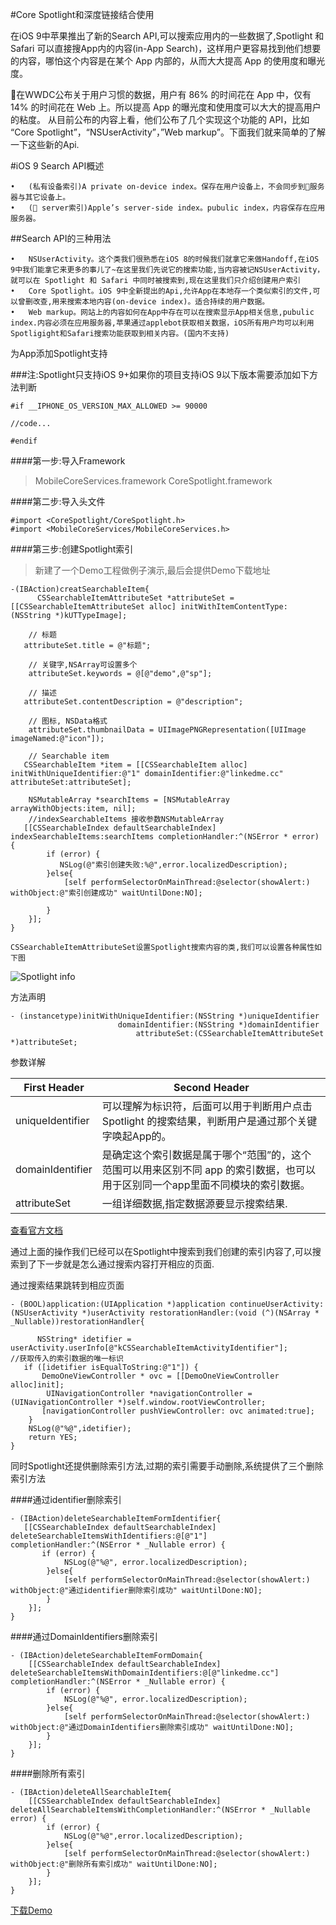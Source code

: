 #Core Spotlight和深度链接结合使用



在iOS 9中苹果推出了新的Search API,可以搜索应用内的一些数据了,Spotlight 和 Safari 可以直接搜App内的内容(in-App Search)，这样用户更容易找到他们想要的内容，哪怕这个内容是在某个 App 内部的，从而大大提高 App 的使用度和曝光度。

 在WWDC公布关于用户习惯的数据，用户有 86% 的时间花在 App 中，仅有 14% 的时间花在 Web 上。所以提高 App 的曝光度和使用度可以大大的提高用户的粘度。
从目前公布的内容上看，他们公布了几个实现这个功能的 API，比如 “Core Spotlight”，“NSUserActivity”，”Web markup”。下面我们就来简单的了解一下这些新的Api.

#iOS 9 Search API概述

	•	(私有设备索引)A private on-device index。保存在用户设备上，不会同步到服务器与其它设备上。 
	•	( server索引)Apple’s server-side index。pubulic index，内容保存在应用服务器。 

##Search API的三种用法

	•	NSUserActivity。这个类我们很熟悉在iOS 8的时候我们就拿它来做Handoff,在iOS 9中我们能拿它来更多的事儿了~在这里我们先说它的搜索功能,当内容被记NSUserActivity，就可以在 Spotlight 和 Safari 中同时被搜索到,现在这里我们只介绍创建用户索引 
	•	Core Spotlight。iOS 9中全新提出的Api,允许App在本地存一个类似索引的文件,可以曾删改查,用来搜索本地内容(on-device index)。适合持续的用户数据。 
	•	Web markup。网站上的内容如何在App中存在可以在搜索显示App相关信息,pubulic index.内容必须在应用服务器,苹果通过applebot获取相关数据，iOS所有用户均可以利用Spotligight和Safari搜索功能获取到相关内容。(国内不支持) 

为App添加Spotlight支持

###注:Spotlight只支持iOS 9+如果你的项目支持iOS 9以下版本需要添加如下方法判断
```objc
#if __IPHONE_OS_VERSION_MAX_ALLOWED >= 90000

//code...

#endif
```


####第一步:导入Framework

>MobileCoreServices.framework
>CoreSpotlight.framework

####第二步:导入头文件

```objc
#import <CoreSpotlight/CoreSpotlight.h>
#import <MobileCoreServices/MobileCoreServices.h>
```

####第三步:创建Spotlight索引

>新建了一个Demo工程做例子演示,最后会提供Demo下载地址

```objc
-(IBAction)creatSearchableItem{
      CSSearchableItemAttributeSet *attributeSet = [[CSSearchableItemAttributeSet alloc] initWithItemContentType:(NSString *)kUTTypeImage];

    // 标题
   attributeSet.title = @"标题";

    // 关键字,NSArray可设置多个
    attributeSet.keywords = @[@"demo",@"sp"];

    // 描述
   attributeSet.contentDescription = @"description";

    // 图标, NSData格式
    attributeSet.thumbnailData = UIImagePNGRepresentation([UIImage imageNamed:@"icon"]);

    // Searchable item
   CSSearchableItem *item = [[CSSearchableItem alloc] initWithUniqueIdentifier:@"1" domainIdentifier:@"linkedme.cc" attributeSet:attributeSet];

    NSMutableArray *searchItems = [NSMutableArray arrayWithObjects:item, nil];
    //indexSearchableItems 接收参数NSMutableArray
   [[CSSearchableIndex defaultSearchableIndex] indexSearchableItems:searchItems completionHandler:^(NSError * error) {
        if (error) {
           NSLog(@"索引创建失败:%@",error.localizedDescription);
        }else{
            [self performSelectorOnMainThread:@selector(showAlert:) withObject:@"索引创建成功" waitUntilDone:NO];

        }
    }];
}

```

```
CSSearchableItemAttributeSet设置Spotlight搜索内容的类,我们可以设置各种属性如下图
```
![Spotlight info](http://7xq8b0.com1.z0.glb.clouddn.com/spotLight_info.png)

方法声明

```objc
- (instancetype)initWithUniqueIdentifier:(NSString *)uniqueIdentifier 
                        domainIdentifier:(NSString *)domainIdentifier 
                            attributeSet:(CSSearchableItemAttributeSet *)attributeSet;

```

参数详解

First Header | Second Header
------------ | -------------
uniqueIdentifier | 可以理解为标识符，后面可以用于判断用户点击 Spotlight 的搜索结果，判断用户是通过那个关键字唤起App的。
domainIdentifier| 是确定这个索引数据是属于哪个“范围”的，这个范围可以用来区别不同 app 的索引数据，也可以用于区别同一个app里面不同模块的索引数据。
attributeSet|一组详细数据,指定数据源要显示搜索结果.

[查看官方文档](https://developer.apple.com/reference/corespotlight/cssearchableitem/1621647-initwithuniqueidentifier)

通过上面的操作我们已经可以在Spotlight中搜索到我们创建的索引内容了,可以搜索到了下一步就是怎么通过搜索内容打开相应的页面.

通过搜索结果跳转到相应页面

```objc
- (BOOL)application:(UIApplication *)application continueUserActivity:(NSUserActivity *)userActivity restorationHandler:(void (^)(NSArray * _Nullable))restorationHandler{

      NSString* idetifier = userActivity.userInfo[@"kCSSearchableItemActivityIdentifier"];        //获取传入的索引数据的唯一标识
   if ([idetifier isEqualToString:@"1"]) {
       DemoOneViewController * ovc = [[DemoOneViewController alloc]init];
        UINavigationController *navigationController = (UINavigationController *)self.window.rootViewController;
       [navigationController pushViewController: ovc animated:true];
    }
    NSLog(@"%@",idetifier);
    return YES;
}
```

同时Spotlight还提供删除索引方法,过期的索引需要手动删除,系统提供了三个删除索引方法


####通过identifier删除索引
```objc
- (IBAction)deleteSearchableItemFormIdentifier{
   [[CSSearchableIndex defaultSearchableIndex] deleteSearchableItemsWithIdentifiers:@[@"1"] completionHandler:^(NSError * _Nullable error) {
       if (error) {
            NSLog(@"%@", error.localizedDescription);
        }else{
            [self performSelectorOnMainThread:@selector(showAlert:) withObject:@"通过identifier删除索引成功" waitUntilDone:NO];
        }
    }];
}
```

####通过DomainIdentifiers删除索引
```objc
- (IBAction)deleteSearchableItemFormDomain{
    [[CSSearchableIndex defaultSearchableIndex] deleteSearchableItemsWithDomainIdentifiers:@[@"linkedme.cc"] completionHandler:^(NSError * _Nullable error) {
        if (error) {
            NSLog(@"%@", error.localizedDescription);
        }else{
            [self performSelectorOnMainThread:@selector(showAlert:) withObject:@"通过DomainIdentifiers删除索引成功" waitUntilDone:NO];
        }
    }];
}
```
####删除所有索引

```objc
- (IBAction)deleteAllSearchableItem{
    [[CSSearchableIndex defaultSearchableIndex] deleteAllSearchableItemsWithCompletionHandler:^(NSError * _Nullable error) {
        if (error) {
            NSLog(@"%@",error.localizedDescription);
        }else{
            [self performSelectorOnMainThread:@selector(showAlert:) withObject:@"删除所有索引成功" waitUntilDone:NO];
        }
    }];
}
```

[下载Demo](https://github.com/bindx/Spotlight-Demo)

